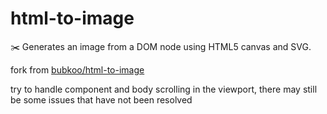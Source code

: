 # html-to-image

✂️ Generates an image from a DOM node using HTML5 canvas and SVG.

fork from [bubkoo/html-to-image](https://github.com/bubkoo/html-to-image)

try to handle component and body scrolling in the viewport, there may still be some issues that have not been resolved
